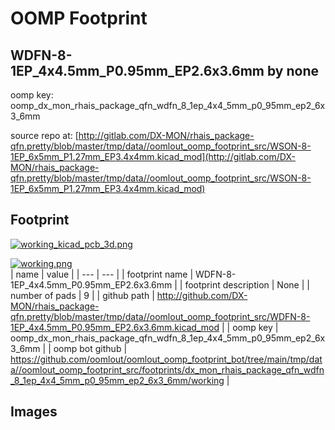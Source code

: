 # OOMP Footprint  
## WDFN-8-1EP_4x4.5mm_P0.95mm_EP2.6x3.6mm  by none  
  
oomp key: oomp_dx_mon_rhais_package_qfn_wdfn_8_1ep_4x4_5mm_p0_95mm_ep2_6x3_6mm  
  
source repo at: [http://gitlab.com/DX-MON/rhais_package-qfn.pretty/blob/master/tmp/data//oomlout_oomp_footprint_src/WSON-8-1EP_6x5mm_P1.27mm_EP3.4x4mm.kicad_mod](http://gitlab.com/DX-MON/rhais_package-qfn.pretty/blob/master/tmp/data//oomlout_oomp_footprint_src/WSON-8-1EP_6x5mm_P1.27mm_EP3.4x4mm.kicad_mod)  
## Footprint  
  
[![working_kicad_pcb_3d.png](working_kicad_pcb_3d_600.png)](working_kicad_pcb_3d.png)  
  
[![working.png](working_600.png)](working.png)  
| name | value | 
| --- | --- | 
| footprint name | WDFN-8-1EP_4x4.5mm_P0.95mm_EP2.6x3.6mm | 
| footprint description | None | 
| number of pads | 9 | 
| github path | http://github.com/DX-MON/rhais_package-qfn.pretty/blob/master/tmp/data//oomlout_oomp_footprint_src/WDFN-8-1EP_4x4.5mm_P0.95mm_EP2.6x3.6mm.kicad_mod | 
| oomp key | oomp_dx_mon_rhais_package_qfn_wdfn_8_1ep_4x4_5mm_p0_95mm_ep2_6x3_6mm | 
| oomp bot github | https://github.com/oomlout/oomlout_oomp_footprint_bot/tree/main/tmp/data//oomlout_oomp_footprint_src/footprints/dx_mon_rhais_package_qfn_wdfn_8_1ep_4x4_5mm_p0_95mm_ep2_6x3_6mm/working | 
## Images  
